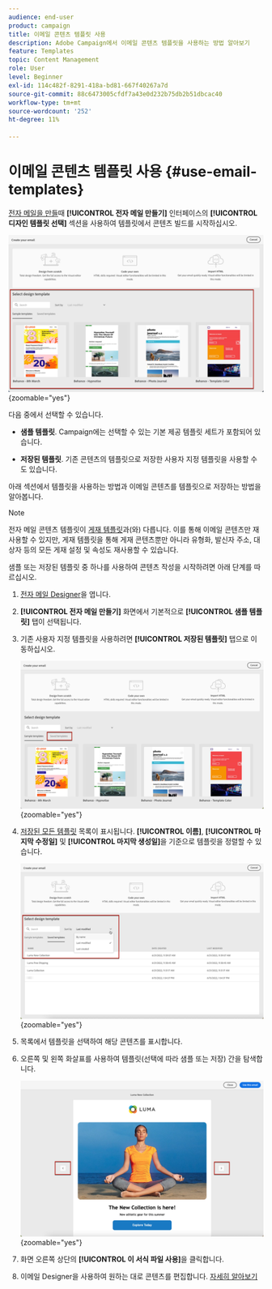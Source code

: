 ```yaml
---
audience: end-user
product: campaign
title: 이메일 콘텐츠 템플릿 사용
description: Adobe Campaign에서 이메일 콘텐츠 템플릿을 사용하는 방법 알아보기
feature: Templates
topic: Content Management
role: User
level: Beginner
exl-id: 114c482f-8291-418a-bd81-667f40267a7d
source-git-commit: 88c6473005cfdf7a43e0d232b75db2b51dbcac40
workflow-type: tm+mt
source-wordcount: '252'
ht-degree: 11%

---
```


# 이메일 콘텐츠 템플릿 사용 {#use-email-templates}

[전자 메일을 만들](../email/create-email.md)때 **[!UICONTROL 전자 메일 만들기]** 인터페이스의 **[!UICONTROL 디자인 템플릿 선택]** 섹션을 사용하여 템플릿에서 콘텐츠 빌드를 시작하십시오.

![](assets/email_designer-templates.png){zoomable="yes"}

다음 중에서 선택할 수 있습니다.

* **샘플 템플릿**. Campaign에는 선택할 수 있는 기본 제공 템플릿 세트가 포함되어 있습니다.

* **저장된 템플릿**. 기존 콘텐츠의 템플릿으로 저장한 사용자 지정 템플릿을 사용할 수도 있습니다.

아래 섹션에서 템플릿을 사용하는 방법과 이메일 콘텐츠를 템플릿으로 저장하는 방법을 알아봅니다.

>[!NOTE]
>
>전자 메일 콘텐츠 템플릿이 [게재 템플릿](../msg/delivery-template.md)과(와) 다릅니다. 이를 통해 이메일 콘텐츠만 재사용할 수 있지만, 게재 템플릿을 통해 게재 콘텐츠뿐만 아니라 유형화, 발신자 주소, 대상자 등의 모든 게재 설정 및 속성도 재사용할 수 있습니다.

샘플 또는 저장된 템플릿 중 하나를 사용하여 콘텐츠 작성을 시작하려면 아래 단계를 따르십시오.

1. [전자 메일 Designer](create-email-content.md)을 엽니다.

1. **[!UICONTROL 전자 메일 만들기]** 화면에서 기본적으로 **[!UICONTROL 샘플 템플릿]** 탭이 선택됩니다.

1. 기존 사용자 지정 템플릿을 사용하려면 **[!UICONTROL 저장된 템플릿]** 탭으로 이동하십시오.

   ![](assets/email_designer-saved-templates-tab.png){zoomable="yes"}

1. [저장된 모든 템플릿](#save-as-template) 목록이 표시됩니다. **[!UICONTROL 이름]**, **[!UICONTROL 마지막 수정일]** 및 **[!UICONTROL 마지막 생성일]**&#x200B;을 기준으로 템플릿을 정렬할 수 있습니다.

   ![](assets/email_designer-saved-templates.png){zoomable="yes"}

1. 목록에서 템플릿을 선택하여 해당 콘텐츠를 표시합니다.

1. 오른쪽 및 왼쪽 화살표를 사용하여 템플릿(선택에 따라 샘플 또는 저장) 간을 탐색합니다.

   ![](assets/email_designer-saved-templates-navigate.png){zoomable="yes"}

1. 화면 오른쪽 상단의 **[!UICONTROL 이 서식 파일 사용]**&#x200B;을 클릭합니다.

1. 이메일 Designer을 사용하여 원하는 대로 콘텐츠를 편집합니다. [자세히 알아보기](create-email-content.md)

